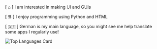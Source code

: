 [ ⌂ ] I am interested in making UI and GUIs

[ ᯾ ] I enjoy programming using Python and HTML

[ 🇩🇪 ] German is my main language, so you might see me help translate some apps I regularly use!

![Top Languages Card](https://github-readme-stats.vercel.app/api/top-langs/?username=xStormyy)
